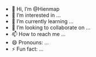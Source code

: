 - 👋 Hi, I’m @Hienmap
- 👀 I’m interested in ...
- 🌱 I’m currently learning ...
- 💞️ I’m looking to collaborate on ...
- 📫 How to reach me ...
- 😄 Pronouns: ...
- ⚡ Fun fact: ...

<!---
Hienmap/Hienmap is a ✨ special ✨ repository because its `README.md` (this file) appears on your GitHub profile.
You can click the Preview link to take a look at your changes.
--->
